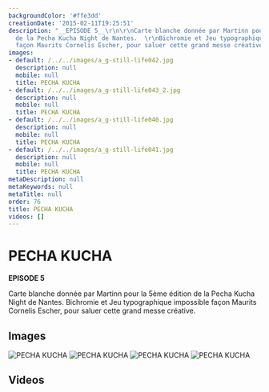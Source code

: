```yaml
---
backgroundColor: '#ffe3dd'
creationDate: '2015-02-11T19:25:51'
description: "__EPISODE 5__\r\n\r\nCarte blanche donnée par Martinn pour la 5ème édition
  de la Pecha Kucha Night de Nantes.  \r\nBichromie et Jeu typographique impossible
  façon Maurits Cornelis Escher, pour saluer cette grand messe créative."
images:
- default: /../../images/a_g-still-life042.jpg
  description: null
  mobile: null
  title: PECHA KUCHA
- default: /../../images/a_g-still-life043_2.jpg
  description: null
  mobile: null
  title: PECHA KUCHA
- default: /../../images/a_g-still-life040.jpg
  description: null
  mobile: null
  title: PECHA KUCHA
- default: /../../images/a_g-still-life041.jpg
  description: null
  mobile: null
  title: PECHA KUCHA
metaDescription: null
metaKeywords: null
metaTitle: null
order: 76
title: PECHA KUCHA
videos: []
---
```


# PECHA KUCHA

__EPISODE 5__

Carte blanche donnée par Martinn pour la 5ème édition de la Pecha Kucha Night de Nantes.
Bichromie et Jeu typographique impossible façon Maurits Cornelis Escher, pour saluer cette grand messe créative.

## Images

![PECHA KUCHA](/../../images/a_g-still-life042.jpg)
![PECHA KUCHA](/../../images/a_g-still-life043_2.jpg)
![PECHA KUCHA](/../../images/a_g-still-life040.jpg)
![PECHA KUCHA](/../../images/a_g-still-life041.jpg)

## Videos
